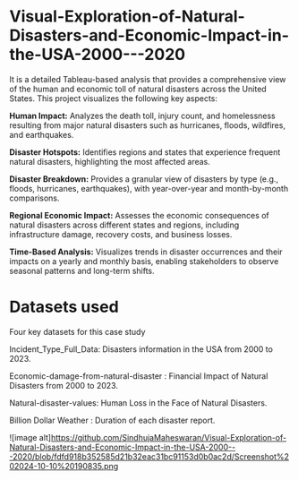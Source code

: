 # Visual-Exploration-of-Natural-Disasters-and-Economic-Impact-in-the-USA-2000---2020


It is a  detailed Tableau-based analysis that provides a comprehensive view of the human and economic toll of natural disasters across the United States. This project visualizes the following key aspects:

**Human Impact:** Analyzes the death toll, injury count, and homelessness resulting from major natural disasters such as hurricanes, floods, wildfires, and earthquakes.

**Disaster Hotspots:** Identifies regions and states that experience frequent natural disasters, highlighting the most affected areas.

**Disaster Breakdown:** Provides a granular view of disasters by type (e.g., floods, hurricanes, earthquakes), with year-over-year and month-by-month comparisons.

**Regional Economic Impact:** Assesses the economic consequences of natural disasters across different states and regions, including infrastructure damage, recovery costs, and business losses.

**Time-Based Analysis:** Visualizes trends in disaster occurrences and their impacts on a yearly and monthly basis, enabling stakeholders to observe seasonal patterns and long-term shifts.


# Datasets used

Four key datasets for this case study

Incident_Type_Full_Data: Disasters information in the USA from 2000 to 2023.

Economic-damage-from-natural-disaster : Financial Impact of Natural Disasters from 2000 to 2023.

Natural-disaster-values: Human Loss in the Face of Natural Disasters.

Billion Dollar Weather : Duration of each disaster  report.

![image alt]https://github.com/SindhujaMaheswaran/Visual-Exploration-of-Natural-Disasters-and-Economic-Impact-in-the-USA-2000---2020/blob/fdfd918b352585d21b32eac31bc91153d0b0ac2d/Screenshot%202024-10-10%20190835.png




